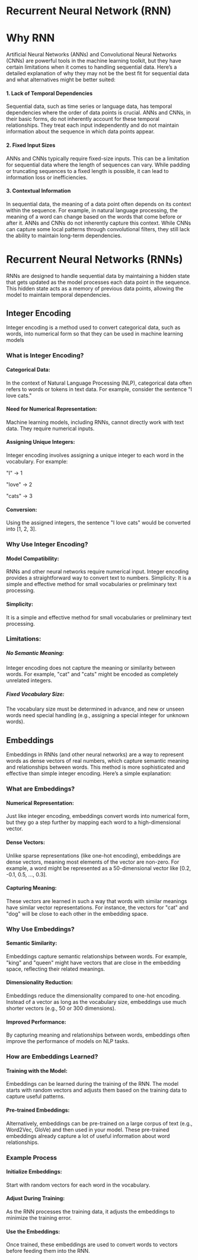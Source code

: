 # Recurrent Neural Network (RNN)

# Why RNN

Artificial Neural Networks (ANNs) and Convolutional Neural Networks (CNNs) are powerful tools in the machine learning toolkit, but they have certain limitations when it comes to handling sequential data. Here’s a detailed explanation of why they may not be the best fit for sequential data and what alternatives might be better suited:

#### 1. Lack of Temporal Dependencies

   
Sequential data, such as time series or language data, has temporal dependencies where the order of data points is crucial. ANNs and CNNs, in their basic forms, do not inherently account for these temporal relationships. They treat each input independently and do not maintain information about the sequence in which data points appear.

#### 2. Fixed Input Sizes

   
ANNs and CNNs typically require fixed-size inputs. This can be a limitation for sequential data where the length of sequences can vary. While padding or truncating sequences to a fixed length is possible, it can lead to information loss or inefficiencies.

#### 3. Contextual Information

   
In sequential data, the meaning of a data point often depends on its context within the sequence. For example, in natural language processing, the meaning of a word can change based on the words that come before or after it. ANNs and CNNs do not inherently capture this context. While CNNs can capture some local patterns through convolutional filters, they still lack the ability to maintain long-term dependencies.

# Recurrent Neural Networks (RNNs)
RNNs are designed to handle sequential data by maintaining a hidden state that gets updated as the model processes each data point in the sequence. This hidden state acts as a memory of previous data points, allowing the model to maintain temporal dependencies.

##   Integer Encoding

Integer encoding is a method used to convert categorical data, such as words, into numerical form so that they can be used in machine learning models


###  What is Integer Encoding?



#### Categorical Data: 

In the context of Natural Language Processing (NLP), categorical data often refers to words or tokens in text data. For example, consider the sentence "I love cats."


#### Need for Numerical Representation:

Machine learning models, including RNNs, cannot directly work with text data. They require numerical inputs.


#### Assigning Unique Integers: 

Integer encoding involves assigning a unique integer to each word in the vocabulary. For example:




"I" -> 1

"love" -> 2

"cats" -> 3


#### Conversion:

Using the assigned integers, the sentence "I love cats" would be converted into [1, 2, 3].



### Why Use Integer Encoding?  

#### Model Compatibility: 

RNNs and other neural networks require numerical input. Integer encoding provides a straightforward way to convert text to numbers.
Simplicity: It is a simple and effective method for small vocabularies or preliminary text processing.

#### Simplicity: 
It is a simple and effective method for small vocabularies or preliminary text processing.

### Limitations:


##### No Semantic Meaning: 
Integer encoding does not capture the meaning or similarity between words. For example, "cat" and "cats" might be encoded as completely unrelated integers.


##### Fixed Vocabulary Size: 
The vocabulary size must be determined in advance, and new or unseen words need special handling (e.g., assigning a special integer for unknown words).


## Embeddings

Embeddings in RNNs (and other neural networks) are a way to represent words as dense vectors of real numbers, which capture semantic meaning and relationships between words. This method is more sophisticated and effective than simple integer encoding. Here’s a simple explanation:


### What are Embeddings? 


#### Numerical Representation: 

Just like integer encoding, embeddings convert words into numerical form, but they go a step further by mapping each word to a high-dimensional vector.


#### Dense Vectors: 

Unlike sparse representations (like one-hot encoding), embeddings are dense vectors, meaning most elements of the vector are non-zero. For example, a word might be represented as a 50-dimensional vector like [0.2, -0.1, 0.5, ..., 0.3].


#### Capturing Meaning: 

These vectors are learned in such a way that words with similar meanings have similar vector representations. For instance, the vectors for "cat" and "dog" will be close to each other in the embedding space.


### Why Use Embeddings?


#### Semantic Similarity: 

Embeddings capture semantic relationships between words. For example, "king" and "queen" might have vectors that are close in the embedding space, reflecting their related meanings.



#### Dimensionality Reduction: 

Embeddings reduce the dimensionality compared to one-hot encoding. Instead of a vector as long as the vocabulary size, embeddings use much shorter vectors (e.g., 50 or 300 dimensions).



#### Improved Performance: 

By capturing meaning and relationships between words, embeddings often improve the performance of models on NLP tasks.



### How are Embeddings Learned?

#### Training with the Model: 

Embeddings can be learned during the training of the RNN. The model starts with random vectors and adjusts them based on the training data to capture useful patterns.


#### Pre-trained Embeddings: 

Alternatively, embeddings can be pre-trained on a large corpus of text (e.g., Word2Vec, GloVe) and then used in your model. These pre-trained embeddings already capture a lot of useful information about word relationships.


###  Example Process

#### Initialize Embeddings: 


Start with random vectors for each word in the vocabulary.


#### Adjust During Training: 

As the RNN processes the training data, it adjusts the embeddings to minimize the training error.


#### Use the Embeddings: 

Once trained, these embeddings are used to convert words to vectors before feeding them into the RNN.

